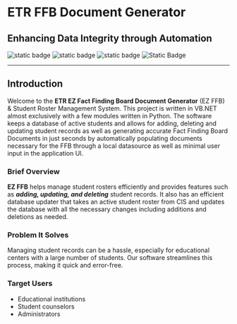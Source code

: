 # ETR FFB Document Generator
## Enhancing Data Integrity through Automation
![static badge](https://img.shields.io/badge/Visual_Studio-5C2D91?style=for-the-badge&logo=visual%20studio&logoColor=white)
![static badge](https://img.shields.io/badge/MySQL-005C84?style=for-the-badge&logo=mysql&logoColor=white)
![static badge](https://img.shields.io/github/license/detect2173/EZFFB.svg)
![Static Badge](https://img.shields.io/badge/made%20with-hard%20work%20and%20dedication-orange?link=https%3A%2F%2Fgithub.com%2Fdetect2173%2FETR-FFB-Document-Generator)

---
## Introduction
Welcome to the **ETR EZ Fact Finding Board Document Generator** (EZ FFB) & Student Roster Management System.  This project is written in VB.NET almost exclusively with a few modules written in Python.  The software keeps a database of active students and allows for adding, deleting and updating student records as well as generating accurate Fact Finding Board Documents in just seconds by automatically populating documents necessary for the FFB through a local datasource as well as minimal user input in the application UI.
### Brief Overview
**EZ FFB** helps manage student rosters efficiently and provides features such as ***adding, updating, and deleting*** student records.  It also has an efficient database updater that takes an active student roster from CIS and updates the database with all the necessary changes including additions and deletions as needed. 

### Problem It Solves
Managing student records can be a hassle, especially for educational centers with a large number of students. Our software streamlines this process, making it quick and error-free.

### Target Users
- Educational institutions
- Student counselors
- Administrators
